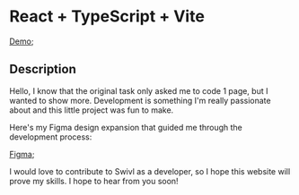 # React + TypeScript + Vite

[Demo](https://yehorf21.github.io/swivl-test/#/feed);

## Description

Hello, I know that the original task only asked me to code 1 page, but I wanted to show more. Development is something I'm really passionate about and this little project was fun to make. 

Here's my Figma design expansion that guided me through the development process:

[Figma](https://www.figma.com/design/qMwbKTRZGxyCycxtYMUN94/Untitled?node-id=0-1&node-type=canvas&t=ocWAJIdBt3g0QC43-0);

I would love to contribute to Swivl as a developer, so I hope this website will prove my skills. I hope to hear from you soon!